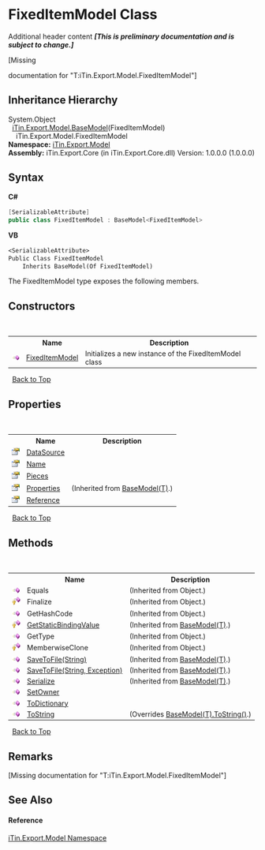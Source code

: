 # FixedItemModel Class
Additional header content _**\[This is preliminary documentation and is subject to change.\]**_

\[Missing <summary> documentation for "T:iTin.Export.Model.FixedItemModel"\]


## Inheritance Hierarchy
System.Object<br />&nbsp;&nbsp;<a href="6632f561-4175-f1f2-939c-ac8b10159529">iTin.Export.Model.BaseModel</a>(FixedItemModel)<br />&nbsp;&nbsp;&nbsp;&nbsp;iTin.Export.Model.FixedItemModel<br />
**Namespace:**&nbsp;<a href="ef57ffcc-e95e-b212-5a46-9aa6f5a3511f">iTin.Export.Model</a><br />**Assembly:**&nbsp;iTin.Export.Core (in iTin.Export.Core.dll) Version: 1.0.0.0 (1.0.0.0)

## Syntax

**C#**<br />
``` C#
[SerializableAttribute]
public class FixedItemModel : BaseModel<FixedItemModel>
```

**VB**<br />
``` VB
<SerializableAttribute>
Public Class FixedItemModel
	Inherits BaseModel(Of FixedItemModel)
```

The FixedItemModel type exposes the following members.


## Constructors
&nbsp;<table><tr><th></th><th>Name</th><th>Description</th></tr><tr><td>![Public method](media/pubmethod.gif "Public method")</td><td><a href="49a0fdc3-d147-7c9b-8a62-d739b1437cdb">FixedItemModel</a></td><td>
Initializes a new instance of the FixedItemModel class</td></tr></table>&nbsp;
<a href="#fixeditemmodel-class">Back to Top</a>

## Properties
&nbsp;<table><tr><th></th><th>Name</th><th>Description</th></tr><tr><td>![Public property](media/pubproperty.gif "Public property")</td><td><a href="6ef68624-67b9-08d7-4f67-72f4bac48770">DataSource</a></td><td /></tr><tr><td>![Public property](media/pubproperty.gif "Public property")</td><td><a href="c59c3c1f-7a00-9138-195a-eb26d318d31f">Name</a></td><td /></tr><tr><td>![Public property](media/pubproperty.gif "Public property")</td><td><a href="076ae341-2483-075c-fbd8-b251dbc9172f">Pieces</a></td><td /></tr><tr><td>![Public property](media/pubproperty.gif "Public property")</td><td><a href="7e88785e-5670-4515-defa-d3f60ae16111">Properties</a></td><td> (Inherited from <a href="6632f561-4175-f1f2-939c-ac8b10159529">BaseModel(T)</a>.)</td></tr><tr><td>![Public property](media/pubproperty.gif "Public property")</td><td><a href="7d5087d3-344c-ca9f-3645-fbb617172173">Reference</a></td><td /></tr></table>&nbsp;
<a href="#fixeditemmodel-class">Back to Top</a>

## Methods
&nbsp;<table><tr><th></th><th>Name</th><th>Description</th></tr><tr><td>![Public method](media/pubmethod.gif "Public method")</td><td>Equals</td><td> (Inherited from Object.)</td></tr><tr><td>![Protected method](media/protmethod.gif "Protected method")</td><td>Finalize</td><td> (Inherited from Object.)</td></tr><tr><td>![Public method](media/pubmethod.gif "Public method")</td><td>GetHashCode</td><td> (Inherited from Object.)</td></tr><tr><td>![Protected method](media/protmethod.gif "Protected method")</td><td><a href="4253f171-71af-35d6-e1b1-47af647eb205">GetStaticBindingValue</a></td><td> (Inherited from <a href="6632f561-4175-f1f2-939c-ac8b10159529">BaseModel(T)</a>.)</td></tr><tr><td>![Public method](media/pubmethod.gif "Public method")</td><td>GetType</td><td> (Inherited from Object.)</td></tr><tr><td>![Protected method](media/protmethod.gif "Protected method")</td><td>MemberwiseClone</td><td> (Inherited from Object.)</td></tr><tr><td>![Public method](media/pubmethod.gif "Public method")</td><td><a href="60537b6c-f261-e08e-2eee-1007e9760316">SaveToFile(String)</a></td><td> (Inherited from <a href="6632f561-4175-f1f2-939c-ac8b10159529">BaseModel(T)</a>.)</td></tr><tr><td>![Public method](media/pubmethod.gif "Public method")</td><td><a href="81bbc161-83e1-ff91-7904-4b6a5260f76c">SaveToFile(String, Exception)</a></td><td> (Inherited from <a href="6632f561-4175-f1f2-939c-ac8b10159529">BaseModel(T)</a>.)</td></tr><tr><td>![Public method](media/pubmethod.gif "Public method")</td><td><a href="d84fa1d2-692a-9e10-e839-60da45d50f19">Serialize</a></td><td> (Inherited from <a href="6632f561-4175-f1f2-939c-ac8b10159529">BaseModel(T)</a>.)</td></tr><tr><td>![Public method](media/pubmethod.gif "Public method")</td><td><a href="41fa0209-3961-a84f-2de8-1be4d7011b52">SetOwner</a></td><td /></tr><tr><td>![Public method](media/pubmethod.gif "Public method")</td><td><a href="2d8af189-e002-da4b-c67f-0278ff2b3d04">ToDictionary</a></td><td /></tr><tr><td>![Public method](media/pubmethod.gif "Public method")</td><td><a href="34b6c715-a679-dec1-a5ad-d603cd8f44fc">ToString</a></td><td> (Overrides <a href="79c32584-b2b0-b6ca-0ade-5f0708e1a9b7">BaseModel(T).ToString()</a>.)</td></tr></table>&nbsp;
<a href="#fixeditemmodel-class">Back to Top</a>

## Remarks
\[Missing <remarks> documentation for "T:iTin.Export.Model.FixedItemModel"\]

## See Also


#### Reference
<a href="ef57ffcc-e95e-b212-5a46-9aa6f5a3511f">iTin.Export.Model Namespace</a><br />